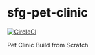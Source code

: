 # sfg-pet-clinic

[![CircleCI](https://circleci.com/gh/SheryaarButt/sfg-pet-clinic/tree/master.svg?style=svg&circle-token=5bb064ec6a8834297078aaec4ee7df389456d7df)](https://app.circleci.com/pipelines/github/SheryaarButt/sfg-pet-clinic)

Pet Clinic Build from Scratch
